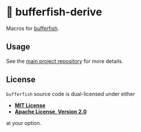 # 🐡 bufferfish-derive

Macros for [bufferfish](https://github.com/robertwayne/bufferfish).

## Usage

See the [main project repository](https://github.com/robertwayne/bufferfish) for more details.

## License

`bufferfish` source code is dual-licensed under either

- **[MIT License](LICENSE-MIT)**
- **[Apache License, Version 2.0](LICENSE-APACHE)**

at your option.
